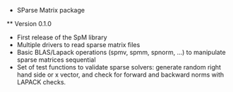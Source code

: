 * SParse Matrix package

** Version 0.1.0

  - First release of the SpM library
  - Multiple drivers to read sparse matrix files
  - Basic BLAS/Lapack operations (spmv, spmm, spnorm, ...) to
    manipulate sparse matrices sequential
  - Set of test functions to validate sparse solvers: generate
    random right hand side or x vector, and check for forward and
    backward norms with LAPACK checks.
